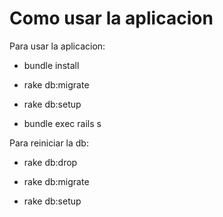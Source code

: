 # Como usar la aplicacion

Para usar la aplicacion:

* bundle install

* rake db:migrate

* rake db:setup

* bundle exec rails s

Para reiniciar la db:

* rake db:drop

* rake db:migrate

* rake db:setup